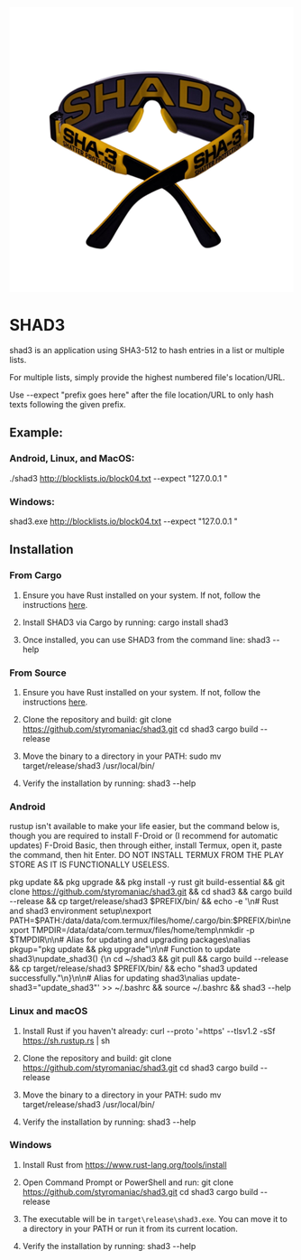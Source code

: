 ![SHAD3](https://github.com/styromaniac/shad3/raw/main/SHAD3.png?v=1)

# SHAD3

shad3 is an application using SHA3-512 to hash entries in a list or multiple lists.

For multiple lists, simply provide the highest numbered file's location/URL.

Use --expect "prefix goes here" after the file location/URL to only hash texts following the given prefix.

## Example:

### Android, Linux, and MacOS:
./shad3 http://blocklists.io/block04.txt --expect "127.0.0.1 "

### Windows:
shad3.exe http://blocklists.io/block04.txt --expect "127.0.0.1 "

## Installation

### From Cargo
1. Ensure you have Rust installed on your system. If not, follow the instructions [here](https://www.rust-lang.org/tools/install).
   
2. Install SHAD3 via Cargo by running:
   cargo install shad3

3. Once installed, you can use SHAD3 from the command line:
   shad3 --help

### From Source
1. Ensure you have Rust installed on your system. If not, follow the instructions [here](https://www.rust-lang.org/tools/install).

2. Clone the repository and build:
   git clone https://github.com/styromaniac/shad3.git
   cd shad3
   cargo build --release

3. Move the binary to a directory in your PATH:
   sudo mv target/release/shad3 /usr/local/bin/

4. Verify the installation by running:
   shad3 --help

### Android
rustup isn't available to make your life easier, but the command below is, though you are required to install F-Droid or (I recommend for automatic updates) F-Droid Basic, then through either, install Termux, open it, paste the command, then hit Enter. DO NOT INSTALL TERMUX FROM THE PLAY STORE AS IT IS FUNCTIONALLY USELESS.

pkg update && pkg upgrade && pkg install -y rust git build-essential && git clone https://github.com/styromaniac/shad3.git && cd shad3 && cargo build --release && cp target/release/shad3 $PREFIX/bin/ && echo -e '\n# Rust and shad3 environment setup\nexport PATH=$PATH:/data/data/com.termux/files/home/.cargo/bin:$PREFIX/bin\nexport TMPDIR=/data/data/com.termux/files/home/temp\nmkdir -p $TMPDIR\n\n# Alias for updating and upgrading packages\nalias pkgup="pkg update && pkg upgrade"\n\n# Function to update shad3\nupdate_shad3() {\n    cd ~/shad3 && git pull && cargo build --release && cp target/release/shad3 $PREFIX/bin/ && echo "shad3 updated successfully."\n}\n\n# Alias for updating shad3\nalias update-shad3="update_shad3"' >> ~/.bashrc && source ~/.bashrc && shad3 --help

### Linux and macOS
1. Install Rust if you haven't already:
   curl --proto '=https' --tlsv1.2 -sSf https://sh.rustup.rs | sh

2. Clone the repository and build:
   git clone https://github.com/styromaniac/shad3.git
   cd shad3
   cargo build --release

3. Move the binary to a directory in your PATH:
   sudo mv target/release/shad3 /usr/local/bin/

4. Verify the installation by running:
   shad3 --help

### Windows
1. Install Rust from https://www.rust-lang.org/tools/install

2. Open Command Prompt or PowerShell and run:
   git clone https://github.com/styromaniac/shad3.git
   cd shad3
   cargo build --release

3. The executable will be in `target\release\shad3.exe`. You can move it to a directory in your PATH or run it from its current location.

4. Verify the installation by running:
   shad3 --help
